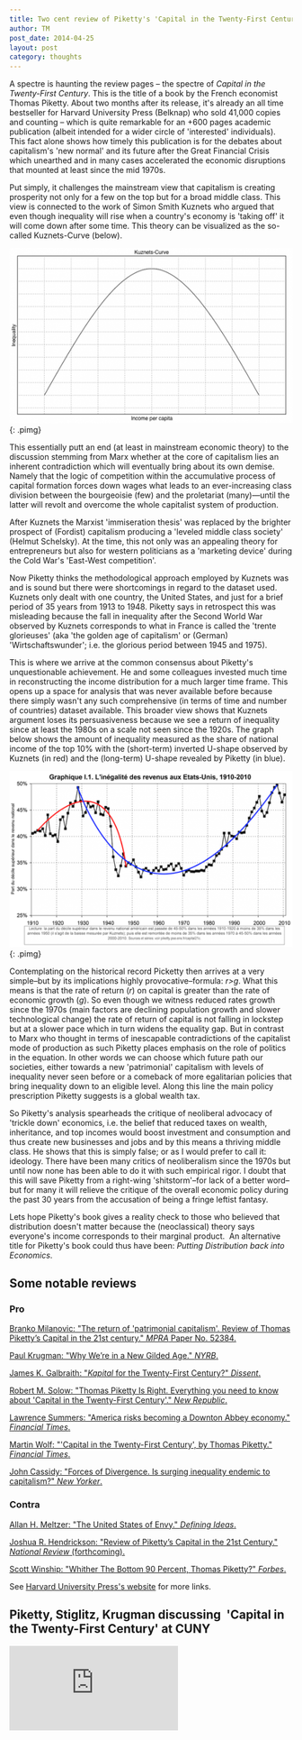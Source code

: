 ```yaml
---
title: Two cent review of Piketty's 'Capital in the Twenty-First Century'
author: TM
post_date: 2014-04-25
layout: post
category: thoughts
---
```


A spectre is haunting the review pages – the spectre of _Capital in the Twenty-First Century_. This is the title of a book by the French economist Thomas Piketty. About two months after its release, it's already an all time bestseller for Harvard University Press (Belknap) who sold 41,000 copies and counting – which is quite remarkable for an +600 pages academic publication (albeit intended for a wider circle of 'interested' individuals). This fact alone shows how timely this publication is for the debates about capitalism's 'new normal' and its future after the Great Financial Crisis which unearthed and in many cases accelerated the economic disruptions that mounted at least since the mid 1970s.

Put simply, it challenges the mainstream view that capitalism is creating prosperity not only for a few on the top but for a broad middle class. This view is connected to the work of Simon Smith Kuznets who argued that even though inequality will rise when a country's economy is 'taking off' it will come down after some time. This theory can be visualized as the so-called Kuznets-Curve (below).

![Kuznets curve](/assets/kuznets-curve.png){: .pimg}

This essentially putt an end (at least in mainstream economic theory) to the discussion stemming from Marx whether at the core of capitalism lies an inherent contradiction which will eventually bring about its own demise. Namely that the logic of competition within the accumulative process of capital formation forces down wages what leads to an ever-increasing class division between the bourgeoisie (few) and the proletariat (many)—until the latter will revolt and overcome the whole capitalist system of production.

After Kuznets the Marxist 'immiseration thesis' was replaced by the brighter prospect of (Fordist) capitalism producing a '<span class="st">leveled middle class society' (Helmut Schelsky). At the time, this not only was an appealing theory for entrepreneurs but also for western politicians as a 'marketing device' during the Cold War's 'East-West competition'.  </span>

Now Piketty thinks the methodological approach employed by Kuznets was and is sound but there were shortcomings in regard to the dataset used. Kuznets only dealt with one country, the United States, and just for a brief period of 35 years from 1913 to 1948. Piketty says in retrospect this was misleading because the fall in inequality after the Second World War observed by Kuznets corresponds to what in France is called the 'trente glorieuses' (aka 'the golden age of capitalism' or (German) 'Wirtschaftswunder'; i.e. the glorious period between 1945 and 1975).

This is where we arrive at the common consensus about Piketty's unquestionable achievement. He and some colleagues invested much time in reconstructing the income distribution for a much larger time frame. This opens up a space for analysis that was never available before because there simply wasn't any such comprehensive (in terms of time and number of countries) dataset available. This broader view shows that Kuznets argument loses its persuasiveness because we see a return of inequality since at least the 1980s on a scale not seen since the 1920s. The graph below shows the amount of inequality measured as the share of national income of the top 10% with the (short-term) inverted U-shape observed by Kuznets (in red) and the (long-term) U-shape revealed by Piketty (in blue).

![US inequality](/assets/us-inequality.png){: .pimg}

Contemplating on the historical record Picketty then arrives at a very simple–but by its implications highly provocative–formula: _r>g_. What this means is that the rate of return (_r_) on capital is greater than the rate of economic growth (_g_). So even though we witness reduced rates growth since the 1970s (main factors are declining population growth and slower technological change) the rate of return of capital is not falling in lockstep but at a slower pace which in turn widens the equality gap. But in contrast to Marx who thought in terms of inescapable contradictions of the capitalist mode of production as such Piketty places emphasis on the role of politics in the equation. In other words we can choose which future path our societies, either towards a new 'patrimonial' capitalism with levels of inequality never seen before or a comeback of more egalitarian policies that bring inequality down to an eligible level. Along this line the main policy prescription Piketty suggests is a global wealth tax.

So Piketty's analysis spearheads the critique of neoliberal advocacy of 'trickle down' economics, i.e. the belief that reduced taxes on wealth, inheritance, and top incomes would boost investment and consumption and thus create new businesses and jobs and by this means a thriving middle class. He shows that this is simply false; or as I would prefer to call it: ideology. There have been many critics of neoliberalism since the 1970s but until now none has been able to do it with such empirical rigor. I doubt that this will save Piketty from a right-wing 'shitstorm'–for lack of a better word–but for many it will relieve the critique of the overall economic policy during the past 30 years from the accusation of being a fringe leftist fantasy.

Lets hope Piketty's book gives a reality check to those who believed that distribution doesn't matter because the (neoclassical) theory says everyone's income corresponds to their marginal product.  An alternative title for Piketty's book could thus have been: _Putting Distribution back into Economics_.

## Some notable reviews

### Pro

[Branko Milanovic: "The return of 'patrimonial capitalism'. Review of Thomas Piketty’s Capital in the 21st century." _MPRA_ Paper No. 52384.](http://mpra.ub.uni-muenchen.de/52384/1/MPRA_paper_52384.pdf)

[Paul Krugman: "Why We’re in a New Gilded Age." _NYRB_.](http://www.nybooks.com/articles/archives/2014/may/08/thomas-piketty-new-gilded-age/?insrc=hpma)

[James K. Galbraith: "_Kapital_ for the Twenty-First Century?" _Dissent_.](http://www.dissentmagazine.org/article/kapital-for-the-twenty-first-century)

[Robert M. Solow: "Thomas Piketty Is Right. Everything you need to know about 'Capital in the Twenty-First Century'." _New Republic_.](http://www.newrepublic.com/article/117429/capital-twenty-first-century-thomas-piketty-reviewed)

[Lawrence Summers: "America risks becoming a Downton Abbey economy." _Financial Times_.](http://www.ft.com/intl/cms/s/2/875155ce-8f25-11e3-be85-00144feab7de.html#axzz2tWpMyiwH)

[Martin Wolf: "'Capital in the Twenty-First Century', by Thomas Piketty." _Financial Times_.](http://www.ft.com/cms/s/2/0c6e9302-c3e2-11e3-a8e0-00144feabdc0.html#axzz2zc8Nx0gY)

[John Cassidy: "Forces of Divergence. Is surging inequality endemic to capitalism?" _New Yorker_.](http://www.newyorker.com/arts/critics/books/2014/03/31/140331crbo_books_cassidy?currentPage=all)


### Contra

[Allan H. Meltzer: "The United States of Envy." _Defining Ideas_.](http://www.hoover.org/publications/defining-ideas/article/176016)

[Joshua R. Hendrickson: "Review of Piketty’s Capital in the 21st Century." _National Review_ (forthcoming).](https://sites.google.com/site/joshuarhendrickson/research/PikettyReview.pdf?attredirects=0)

[Scott Winship: "Whither The Bottom 90 Percent, Thomas Piketty?" _Forbes_.](http://www.forbes.com/sites/scottwinship/2014/04/17/whither-the-bottom-90-percent-thomas-piketty/)


See [Harvard University Press's website](www.hup.harvard.edu/catalog.php?isbn=9780674430006) for more links.

## Piketty, Stiglitz, Krugman discussing  'Capital in the Twenty-First Century' at CUNY


<iframe src="https://www.youtube.com/embed/heOVJM2JZxI" frameborder="0" allowfullscreen></iframe>